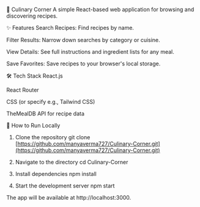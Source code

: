 🍳 Culinary Corner
A simple React-based web application for browsing and discovering recipes.

✨ Features
Search Recipes: Find recipes by name.

Filter Results: Narrow down searches by category or cuisine.

View Details: See full instructions and ingredient lists for any meal.

Save Favorites: Save recipes to your browser's local storage.

🛠️ Tech Stack
React.js

React Router

CSS (or specify e.g., Tailwind CSS)

TheMealDB API for recipe data

🚀 How to Run Locally
1. Clone the repository
git clone [https://github.com/manyaverma727/Culinary-Corner.git](https://github.com/manyaverma727/Culinary-Corner.git)

2. Navigate to the directory
cd Culinary-Corner

3. Install dependencies
npm install

4. Start the development server
npm start

The app will be available at http://localhost:3000.
